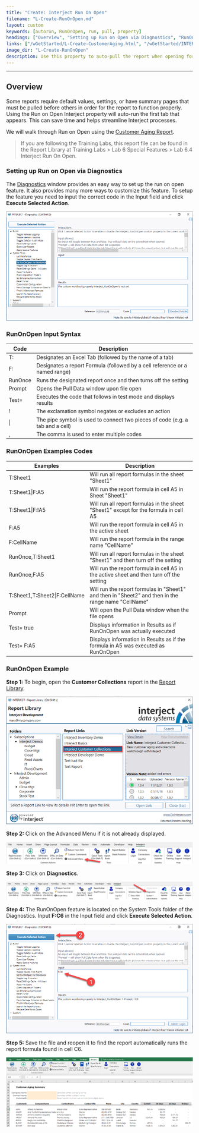 ```yaml
---
title: "Create: Interject Run On Open"
filename: "L-Create-RunOnOpen.md"
layout: custom
keywords: [autorun, RunOnOpen, run, pull, property]
headings: ["Overview", "Setting up Run on Open via Diagnostics", "RunOnOpen Input Syntax", "RunOnOpen Examples Codes", "RunOnOpen Example"]
links: ["/wGetStarted/L-Create-CustomerAging.html", "/wGetStarted/INTERJECT-Ribbon-Menu-Items.html#diagnostics", "/wAbout/Report-Library-Basics.html"]
image_dir: "L-Create-RunOnOpen"
description: Use this property to auto-pull the report when opening for the first tab that appears. No VBA required.
---
```

* * *

## Overview

Some reports require default values, settings, or have summary pages that must be pulled before others in order for the report to function properly. Using the Run on Open Interject property will auto-run the first tab that appears. This can save time and helps streamline Interject processes.

We will walk through Run on Open using the [Customer Aging Report](/wGetStarted/L-Create-CustomerAging.html).

<blockquote class=lab_info>
 If you are following the Training Labs, this report file can be found in the Report Library at Training Labs > Lab 6 Special Features > Lab 6.4 Interject Run On Open.
</blockquote>

### Setting up Run on Open via Diagnostics

The [Diagnostics](/wGetStarted/INTERJECT-Ribbon-Menu-Items.html#diagnostics) window provides an easy way to set up the run on open feature. It also provides many more ways to customize this feature. To setup the feature you need to input the correct code in the Input field and click **Execute Selected Action**.

![](/images/L-Create-RunOnOpen/DiagnosticsRunOnOpen.png)
<br>

### RunOnOpen Input Syntax

| Code | Description |
|---|---|
| T: | Designates an Excel Tab (followed by the name of a tab) |
| F: | Designates a report Formula (followed by a cell reference or a named range) |
| RunOnce | Runs the designated report once and then turns off the setting |
| Prompt | Opens the Pull Data window upon file open |
| Test= | Executes the code that follows in test mode and displays results |
| ! | The exclamation symbol negates or excludes an action |
| \| | The pipe symbol is used to connect two pieces of code (e.g. a tab and a cell) |
| , | The comma is used to enter multiple codes |

### RunOnOpen Examples Codes

| Examples | Description |
| --- | --- |
| T:Sheet1 | Will run all report formulas in the sheet "Sheet1" |
| T:Sheet1\|F:A5 | Will run the report formula in cell A5 in Sheet "Sheet1" |
| T:Sheet1\|F:!A5 | Will run all report formulas in the sheet "Sheet1" except for the formula in cell A5 |
| F:A5 | Will run the report formula in cell A5 in the active sheet |
| F:CellName | Will run the report formula in the range name "CellName" |
| RunOnce,T:Sheet1 | Will run all report formulas in the sheet "Sheet1" and then turn off the setting |
| RunOnce,F:A5 | Will run the report formula in cell A5 in the active sheet and then turn off the setting |
| T:Sheet1,T:Sheet2\|F:CellName | Will run the report formulas in "Sheet1" and then in "Sheet2" and then in the range name "CellName" |
| Prompt | Will open the Pull Data window when the file opens |
| Test= true | Displays information in Results as if RunOnOpen was actually executed |
| Test= F:A5 | Displays information in Results as if the formula in A5 was executed as RunOnOpen |

### RunOnOpen Example

**Step 1:** To begin, open the **Customer Collections** report in the [Report Library](/wAbout/Report-Library-Basics.html).

![](/images/L-Create-RunOnOpen/CustomCollectionsReportLibrary.png)
<br>

**Step 2:** Click on the Advanced Menu if it is not already displayed.

![](/images/L-Create-RunOnOpen/AdvancedMenu.png)
<br>

**Step 3:** Click on **Diagnostics**.

![](/images/L-Create-RunOnOpen/Diagnostics.png)
<br>

**Step 4:** The RunOnOpen feature is located on the System Tools folder of the Diagnostics. Input **F:C6** in the Input field and click **Execute Selected Action**.

![](/images/L-Create-RunOnOpen/EnterCode.png)
<br>

**Step 5:** Save the file and reopen it to find the report automatically runs the report formula found in cell C6.

![](/images/L-Create-RunOnOpen/08.png)
<br>
